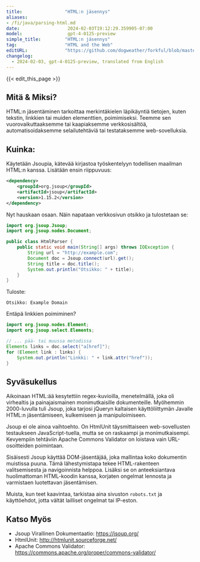 ```yaml
---
title:                "HTML:n jäsennys"
aliases:
- /fi/java/parsing-html.md
date:                  2024-02-03T19:12:29.359905-07:00
model:                 gpt-4-0125-preview
simple_title:         "HTML:n jäsennys"
tag:                  "HTML and the Web"
editURL:              "https://github.com/dogweather/forkful/blob/master/content/fi/java/parsing-html.md"
changelog:
  - 2024-02-03, gpt-4-0125-preview, translated from English
---
```


{{< edit_this_page >}}

## Mitä & Miksi?

HTML:n jäsentäminen tarkoittaa merkintäkielen läpikäyntiä tietojen, kuten tekstin, linkkien tai muiden elementtien, poimimiseksi. Teemme sen vuorovaikuttaaksemme tai kaapiaksemme verkkosisältöä, automatisoidaksemme selailutehtäviä tai testataksemme web-sovelluksia.

## Kuinka:

Käytetään Jsoupia, kätevää kirjastoa työskentelyyn todellisen maailman HTML:n kanssa. Lisätään ensin riippuvuus:

```xml
<dependency>
    <groupId>org.jsoup</groupId>
    <artifactId>jsoup</artifactId>
    <version>1.15.2</version>
</dependency>
```

Nyt hauskaan osaan. Näin napataan verkkosivun otsikko ja tulostetaan se:

```java
import org.jsoup.Jsoup;
import org.jsoup.nodes.Document;

public class HtmlParser {
    public static void main(String[] args) throws IOException {
        String url = "http://example.com";
        Document doc = Jsoup.connect(url).get();
        String title = doc.title();
        System.out.println("Otsikko: " + title);
    }
}
```

Tuloste:

```
Otsikko: Example Domain
```

Entäpä linkkien poimiminen?

```java
import org.jsoup.nodes.Element;
import org.jsoup.select.Elements;

// ... pää- tai muussa metodissa
Elements links = doc.select("a[href]");
for (Element link : links) {
    System.out.println("Linkki: " + link.attr("href"));
}
```

## Syväsukellus

Aikoinaan HTML:ää kesytettiin regex-kuvioilla, menetelmällä, joka oli virhealtis ja painajaismainen monimutkaisille dokumenteille. Myöhemmin 2000-luvulla tuli Jsoup, joka tarjosi jQueryn kaltaisen käyttöliittymän Javalle HTML:n jäsentämiseen, kulkemiseen ja manipuloimiseen.

Jsoup ei ole ainoa vaihtoehto. On HtmlUnit täysmittaiseen web-sovellusten testaukseen JavaScript-tuella, mutta se on raskaampi ja monimutkaisempi. Kevyempiin tehtäviin Apache Commons Validator on loistava vain URL-osoitteiden poimintaan.

Sisäisesti Jsoup käyttää DOM-jäsentäjää, joka mallintaa koko dokumentin muistissa puuna. Tämä lähestymistapa tekee HTML-rakenteen valitsemisesta ja navigoinnista helppoa. Lisäksi se on anteeksiantava huolimattoman HTML-koodin kanssa, korjaten ongelmat lennosta ja varmistaen luotettavan jäsentämisen.

Muista, kun teet kaavintaa, tarkistaa aina sivuston `robots.txt` ja käyttöehdot, jotta vältät lailliset ongelmat tai IP-eston.

## Katso Myös

- Jsoup Virallinen Dokumentaatio: https://jsoup.org/
- HtmlUnit: http://htmlunit.sourceforge.net/
- Apache Commons Validator: https://commons.apache.org/proper/commons-validator/
